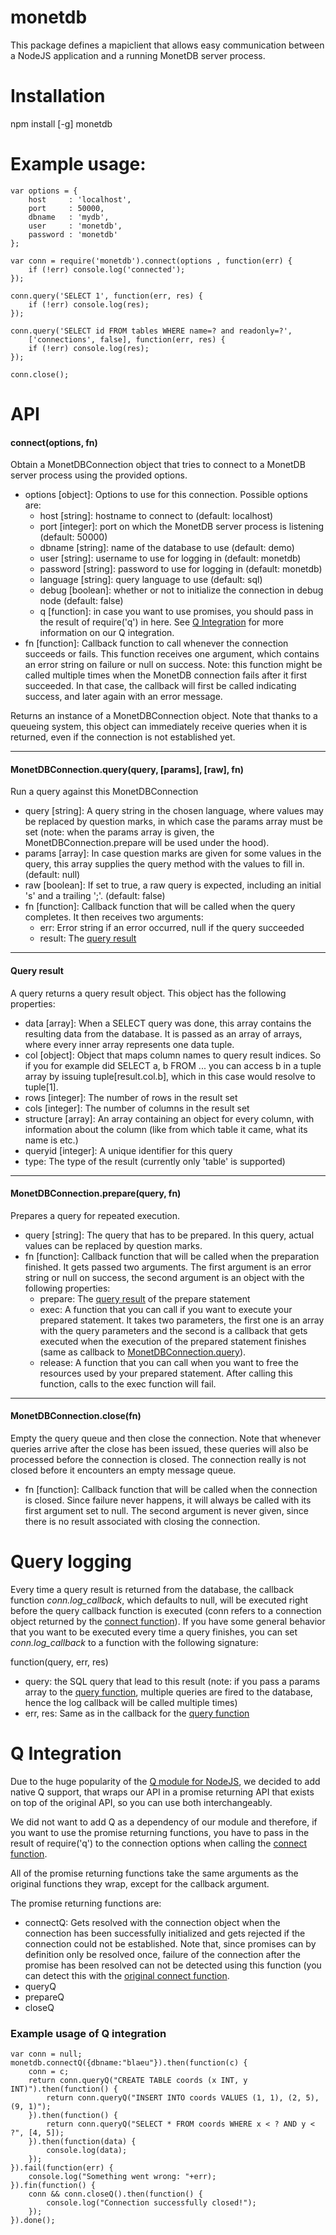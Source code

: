 # monetdb
This package defines a mapiclient that allows easy communication between a NodeJS application and a running MonetDB server process.

# Installation
npm install [-g] monetdb

# Example usage:

```
var options = {
	host     : 'localhost', 
	port     : 50000, 
	dbname   : 'mydb', 
	user     : 'monetdb', 
	password : 'monetdb'
};

var conn = require('monetdb').connect(options , function(err) {
	if (!err) console.log('connected');
});

conn.query('SELECT 1', function(err, res) {
	if (!err) console.log(res);
});

conn.query('SELECT id FROM tables WHERE name=? and readonly=?', 
	['connections', false], function(err, res) {
	if (!err) console.log(res);
});

conn.close();
```

# API

#### <a name="connect"></a>connect(options, fn)
Obtain a MonetDBConnection object that tries to connect to a MonetDB server process using the provided options.

- options [object]: Options to use for this connection. Possible options are:
	- host [string]: hostname to connect to (default: localhost)
	- port [integer]: port on which the MonetDB server process is listening (default: 50000)
	- dbname [string]: name of the database to use (default: demo)
	- user [string]: username to use for logging in (default: monetdb)
	- password [string]: password to use for logging in (default: monetdb)
	- language [string]: query language to use (default: sql)
	- debug [boolean]: whether or not to initialize the connection in debug node (default: false)
	- q [function]: in case you want to use promises, you should pass in the result of require('q') in here. See [Q Integration](#q) for more information on our Q integration.
- fn [function]: Callback function to call whenever the connection succeeds or fails. This function receives one argument, which contains an error string on failure or null on success. Note: this function might be called multiple times when the MonetDB connection fails after it first succeeded. In that case, the callback will first be called indicating success, and later again with an error message.

Returns an instance of a MonetDBConnection object. Note that thanks to a queueing system, this object can immediately receive queries when it is returned, even if the connection is not established yet.

---

#### <a name="query"></a>MonetDBConnection.query(query, [params], [raw], fn)
Run a query against this MonetDBConnection

- query [string]: A query string in the chosen language, where values may be replaced by question marks, in which case the params array must be set (note: when the params array is given, the MonetDBConnection.prepare will be used under the hood).
- params [array]: In case question marks are given for some values in the query, this array supplies the query method with the values to fill in. (default: null)
- raw [boolean]: If set to true, a raw query is expected, including an initial 's' and a trailing ';'. (default: false)
- fn [function]: Callback function that will be called when the query completes. It then receives two arguments:
	- err: Error string if an error occurred, null if the query succeeded
	- result: The [query result](#result)

---

#### <a name="result"></a>Query result
A query returns a query result object. This object has the following properties:

- data [array]: When a SELECT query was done, this array contains the resulting data from the database. It is passed as an array of arrays, where every inner array represents one data tuple.
- col [object]: Object that maps column names to query result indices. So if you for example did SELECT a, b FROM ... you can access b in a tuple array by issuing tuple[result.col.b], which in this case would resolve to tuple[1].
- rows [integer]: The number of rows in the result set
- cols [integer]: The number of columns in the result set
- structure [array]: An array containing an object for every column, with information about the column (like from which table it came, what its name is etc.)
- queryid [integer]: A unique identifier for this query
- type: The type of the result (currently only 'table' is supported)

---

#### MonetDBConnection.prepare(query, fn)
Prepares a query for repeated execution.

- query [string]: The query that has to be prepared. In this query, actual values can be replaced by question marks.
- fn [function]: Callback function that will be called when the preparation finished. It gets passed two arguments. The first argument is an error string or null on success, the second argument is an object with the following properties:
	- prepare: The [query result](#result) of the prepare statement
	- exec: A function that you can call if you want to execute your prepared statement. It takes two parameters, the first one is an array with the query parameters and the second is a callback that gets executed when the execution of the prepared statement finishes (same as callback to [MonetDBConnection.query](#query)).
	- release: A function that you can call when you want to free the resources used by your prepared statement. After calling this function, calls to the exec function will fail.

---

#### MonetDBConnection.close(fn)
Empty the query queue and then close the connection. Note that whenever queries arrive after the close has been issued, these queries will also be processed before the connection is closed. The connection really is not closed before it encounters an empty message queue.
- fn [function]: Callback function that will be called when the connection is closed. Since failure never happens, it will always be called with its first argument set to null. The second argument is never given, since there is no result associated with closing the connection.



# <a name="log"></a>Query logging
Every time a query result is returned from the database, the callback function *conn.log_callback*, which defaults to null, will be executed right before the query callback function is executed (conn refers to a connection object returned by the [connect function](#connect)). If you have some general behavior that you want to be executed every time a query finishes, you can set *conn.log_callback* to a function with the following signature:

function(query, err, res)
- query: the SQL query that lead to this result (note: if you pass a params array to the [query function](#query), multiple queries are fired to the database, hence the log callback will be called multiple times)
- err, res: Same as in the callback for the [query function](#query)


# <a name="q"></a>Q Integration
Due to the huge popularity of the [Q module for NodeJS](https://www.npmjs.org/package/q), we decided to add native Q support, that wraps our API in a promise returning API that exists on top of the original API, so you can use both interchangeably. 

We did not want to add Q as a dependency of our module and therefore, if you want to use the promise returning functions, you have to pass in the result of require('q') to the connection options when calling the [connect function](#connect).

All of the promise returning functions take the same arguments as the original functions they wrap, except for the callback argument.

The promise returning functions are:
- connectQ: Gets resolved with the connection object when the connection has been successfully initialized and gets rejected if the connection could not be established. Note that, since promises can by definition only be resolved once, failure of the connection after the promise has been resolved can not be detected using this function (you can detect this with the [original connect function](#connect).
- queryQ
- prepareQ
- closeQ

### Example usage of Q integration
```
var conn = null;
monetdb.connectQ({dbname:"blaeu"}).then(function(c) {
    conn = c;
    return conn.queryQ("CREATE TABLE coords (x INT, y INT)").then(function() {
        return conn.queryQ("INSERT INTO coords VALUES (1, 1), (2, 5), (9, 1)");
    }).then(function() {
        return conn.queryQ("SELECT * FROM coords WHERE x < ? AND y < ?", [4, 5]);
    }).then(function(data) {
        console.log(data);
    });
}).fail(function(err) {
    console.log("Something went wrong: "+err);
}).fin(function() {
    conn && conn.closeQ().then(function() {
    	console.log("Connection successfully closed!");
    });
}).done();
```
